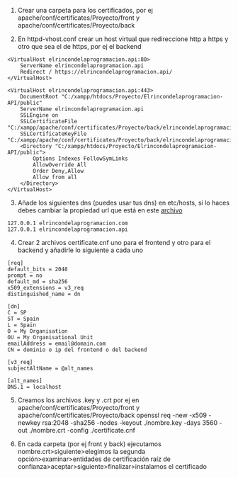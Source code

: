 1. Crear una carpeta para los certificados, por ej apache/conf/certificates/Proyecto/front y apache/conf/certificates/Proyecto/back

2. En httpd-vhost.conf crear un host virtual que redireccione http a https y otro que sea el de https, por ej el backend

```
<VirtualHost elrincondelaprogramacion.api:80>
    ServerName elrincondelaprogramacion.api
    Redirect / https://elrincondelaprogramacion.api/
</VirtualHost>

<VirtualHost elrincondelaprogramacion.api:443>
    DocumentRoot "C:/xampp/htdocs/Proyecto/Elrincondelaprogramacion-API/public"
    ServerName elrincondelaprogramacion.api
    SSLEngine on
    SSLCertificateFile "C:/xampp/apache/conf/certificates/Proyecto/back/elrincondelaprogramacion.api.crt"
    SSLCertificateKeyFile "C:/xampp/apache/conf/certificates/Proyecto/back/elrincondelaprogramacion.api.key"
    <Directory "C:/xampp/htdocs/Proyecto/Elrincondelaprogramacion-API/public">
        Options Indexes FollowSymLinks     
        AllowOverride All
        Order Deny,Allow
        Allow from all     
    </Directory> 
</VirtualHost>
```
3. Añade los siguientes dns (puedes usar tus dns) en etc/hosts, si lo haces debes cambiar la propiedad url que está en este [archivo](https://github.com/Pacorb94/ProyectoDAW/blob/master/Elrincondelaprogramacion/src/app/services/User.service.ts)

```
127.0.0.1 elrincondelaprogramacion.com
127.0.0.1 elrincondelaprogramacion.api
```

4. Crear 2 archivos certificate.cnf uno para el frontend y otro para el backend y añadirle lo siguiente a cada uno

```
[req]
default_bits = 2048
prompt = no
default_md = sha256
x509_extensions = v3_req
distinguished_name = dn

[dn]
C = SP
ST = Spain
L = Spain
O = My Organisation
OU = My Organisational Unit
emailAddress = email@domain.com
CN = dominio o ip del frontend o del backend

[v3_req]
subjectAltName = @alt_names

[alt_names]
DNS.1 = localhost 
```

5. Creamos los archivos .key y .crt por ej en apache/conf/certificates/Proyecto/front y apache/conf/certificates/Proyecto/back
openssl req -new -x509 -newkey rsa:2048 -sha256 -nodes -keyout ./nombre.key -days 3560 -out ./nombre.crt -config ./certificate.cnf

6. En cada carpeta (por ej front y back) ejecutamos nombre.crt>siguiente>elegimos la segunda opción>examinar>entidades de certificación raíz de confianza>aceptar>siguiente>finalizar>instalamos el certificado